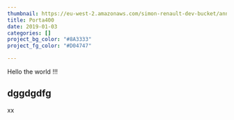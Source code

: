 ```yaml
---
thumbnail: https://eu-west-2.amazonaws.com/simon-renault-dev-bucket/anna-portfolio/:filename/2B652033-26A3-4050-BB71-9E504A46E914.jpeg
title: Porta400
date: 2019-01-03
categories: []
project_bg_color: "#8A3333"
project_fg_color: "#D04747"

---
```

Hello the world !!!

## dggdgdfg

xx